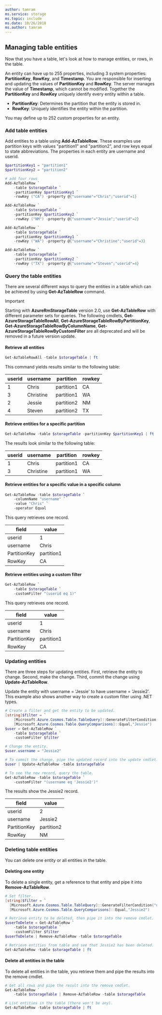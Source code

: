 ```yaml
---
author: tamram
ms.service: storage
ms.topic: include
ms.date: 10/26/2018
ms.author: tamram
---
```

<!--created by Robin Shahan to go in the articles for table storage w/powershell.
    There is one for Azure Table Storage and one for Azure Cosmos DB Table API -->

## Managing table entities

Now that you have a table, let's look at how to manage entities, or rows, in the table. 

An entity can have up to 255 properties, including 3 system properties: **PartitionKey**, **RowKey**, and **Timestamp**. You are responsible for inserting and updating the values of **PartitionKey** and **RowKey**. The server manages the value of **Timestamp**, which cannot be modified. Together the **PartitionKey** and **RowKey** uniquely identify every entity within a table.

* **PartitionKey**: Determines the partition that the entity is stored in.
* **RowKey**: Uniquely identifies the entity within the partition.

You may define up to 252 custom properties for an entity. 

### Add table entities

Add entities to a table using **Add-AzTableRow**. These examples use partition keys with values "partition1" and "partition2", and row keys equal to state abbreviations. The properties in each entity are username and userid. 

```powershell
$partitionKey1 = "partition1"
$partitionKey2 = "partition2"

# add four rows 
Add-AzTableRow `
    -table $storageTable `
    -partitionKey $partitionKey1 `
    -rowKey ("CA") -property @{"username"="Chris";"userid"=1}

Add-AzTableRow `
    -table $storageTable `
    -partitionKey $partitionKey2 `
    -rowKey ("NM") -property @{"username"="Jessie";"userid"=2}

Add-AzTableRow `
    -table $storageTable `
    -partitionKey $partitionKey1 `
    -rowKey ("WA") -property @{"username"="Christine";"userid"=3}

Add-AzTableRow `
    -table $storageTable `
    -partitionKey $partitionKey2 `
    -rowKey ("TX") -property @{"username"="Steven";"userid"=4}
```

### Query the table entities

There are several different ways to query the entities in a table which can be achieved by using **Get-AzTableRow** command.

> [!IMPORTANT]
>
> Starting with **AzureRmStorageTable** version 2.0, use **Get-AzTableRow** with different parameter sets for queries.
> The following cmdlets, **Get-AzureStorageTableRowAll**, **Get-AzureStorageTableRowByPartitionKey**, **Get-AzureStorageTableRowByColumnName**, **Get-AzureStorageTableRowByCustomFilter**
> are all deprecated and will be removed in a future version update.

#### Retrieve all entities

```powershell
Get-AzTableRowAll -table $storageTable | ft
```

This command yields results similar to the following table:

| userid | username | partition | rowkey |
|----|---------|---------------|----|
| 1 | Chris | partition1 | CA |
| 3 | Christine | partition1 | WA |
| 2 | Jessie | partition2 | NM |
| 4 | Steven | partition2 | TX |

#### Retrieve entities for a specific partition

```powershell
Get-AzTableRow -table $storageTable -partitionKey $partitionKey1 | ft
```

The results look similar to the following table:

| userid | username | partition | rowkey |
|----|---------|---------------|----|
| 1 | Chris | partition1 | CA |
| 3 | Christine | partition1 | WA |

#### Retrieve entities for a specific value in a specific column

```powershell
Get-AzTableRow -table $storageTable `
    -columnName "username" `
    -value "Chris" `
    -operator Equal
```

This query retrieves one record.

|field|value|
|----|----|
| userid | 1 |
| username | Chris |
| PartitionKey | partition1 |
| RowKey      | CA |

#### Retrieve entities using a custom filter 

```powershell
Get-AzTableRow `
    -table $storageTable `
    -customFilter "(userid eq 1)"
```

This query retrieves one record.

|field|value|
|----|----|
| userid | 1 |
| username | Chris |
| PartitionKey | partition1 |
| RowKey      | CA |

### Updating entities 

There are three steps for updating entities. First, retrieve the entity to change. Second, make the change. Third, commit the change using **Update-AzTableRow**.

Update the entity with username = 'Jessie' to have username = 'Jessie2'. This example also shows another way to create a custom filter using .NET types.

```powershell
# Create a filter and get the entity to be updated.
[string]$filter = `
    [Microsoft.Azure.Cosmos.Table.TableQuery]::GenerateFilterCondition("username",`
    [Microsoft.Azure.Cosmos.Table.QueryComparisons]::Equal,"Jessie")
$user = Get-AzTableRow `
    -table $storageTable `
    -customFilter $filter

# Change the entity.
$user.username = "Jessie2"

# To commit the change, pipe the updated record into the update cmdlet.
$user | Update-AzTableRow -table $storageTable

# To see the new record, query the table.
Get-AzTableRow -table $storageTable `
    -customFilter "(username eq 'Jessie2')"
```

The results show the Jessie2 record.

|field|value|
|----|----|
| userid | 2 |
| username | Jessie2 |
| PartitionKey | partition2 |
| RowKey      | NM |

### Deleting table entities

You can delete one entity or all entities in the table.

#### Deleting one entity

To delete a single entity, get a reference to that entity and pipe it into **Remove-AzTableRow**.

```powershell
# Set filter.
[string]$filter = `
  [Microsoft.Azure.Cosmos.Table.TableQuery]::GenerateFilterCondition("username",`
  [Microsoft.Azure.Cosmos.Table.QueryComparisons]::Equal,"Jessie2")

# Retrieve entity to be deleted, then pipe it into the remove cmdlet.
$userToDelete = Get-AzTableRow `
    -table $storageTable `
    -customFilter $filter
$userToDelete | Remove-AzTableRow -table $storageTable

# Retrieve entities from table and see that Jessie2 has been deleted.
Get-AzTableRow -table $storageTable | ft
```

#### Delete all entities in the table

To delete all entities in the table, you retrieve them and pipe the results into the remove cmdlet. 

```powershell
# Get all rows and pipe the result into the remove cmdlet.
Get-AzTableRow `
    -table $storageTable | Remove-AzTableRow -table $storageTable 

# List entities in the table (there won't be any).
Get-AzTableRow -table $storageTable | ft
```
